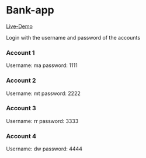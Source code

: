 # Bank-app
<a href="https://bankapp000.netlify.app/">Live-Demo</a>

<p>Login with the username and password of the accounts</p>

<h3>Account 1</h3>
Username: ma
password: 1111
<h3>Account 2</h3>
Username: mt
password: 2222
<h3>Account 3</h3>
Username: rr
password: 3333
<h3>Account 4</h3>
Username: dw
password: 4444
 
